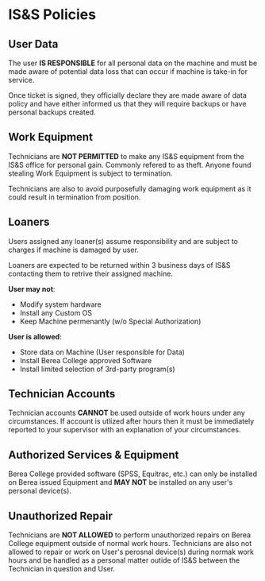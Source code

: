 # IS&S Policies

## User Data
The user **IS RESPONSIBLE** for all personal data on the machine and must be made aware of potential data loss that can occur if machine is take-in for service.

Once ticket is signed, they officially declare they are made aware of data policy and have either informed us that they will require backups or have personal backups created.


## Work Equipment
Technicians are **NOT PERMITTED** to make any IS&S equipment from the IS&S office for personal gain. Commonly refered to as theft. Anyone found stealing Work Equipment is subject to termination.

Technicians are also to avoid purposefully damaging work equipment as it could result in termination from position.


## Loaners

Users assigned any loaner(s) assume responsibility and are subject to charges if machine is damaged by user. 

Loaners are expected to be returned within 3 business days of IS&S contacting them to retrive their assigned machine.

**User may not**:

* Modify system hardware
* Install any Custom OS
* Keep Machine permenantly (w/o Special Authorization)

**User is allowed**:

* Store data on Machine (User responsible for Data)
* Install Berea College approved Software
* Install limited selection of 3rd-party program(s)

## Technician Accounts
Technician accounts **CANNOT** be used outside of work hours under any circumstances. If account is utlized after hours then it must be immediately reported to your supervisor with an explanation of your circumstances.

## Authorized Services & Equipment
Berea College provided software (SPSS, Equitrac, etc.) can only be installed on Berea issued Equipment and **MAY NOT** be installed on any user's personal device(s).

## Unauthorized Repair
Technicians are **NOT ALLOWED** to perform unauthorized repairs on Berea College equipment outside of normal work hours. Technicians are also not allowed to repair or work on User's perosnal device(s) during normak work hours and be handled as a personal matter outide of IS&S between the Technician in question and User.